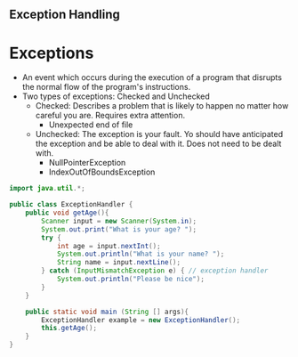 Exception Handling
------------------

Exceptions
==========

- An event which occurs during the execution of a program that disrupts the normal flow of the program's instructions.
- Two types of exceptions: Checked and Unchecked
    - Checked: Describes a problem that is likely to happen no matter how careful you are. Requires extra attention.
        - Unexpected end of file
    - Unchecked: The exception is your fault. Yo should have anticipated the exception and be able to deal with it. Does not need to be dealt with.
        - NullPointerException
        - IndexOutOfBoundsException

```java
import java.util.*;

public class ExceptionHandler {
    public void getAge(){
        Scanner input = new Scanner(System.in);
        System.out.print("What is your age? ");
        try {
            int age = input.nextInt();
            System.out.println("What is your name? ");
            String name = input.nextLine();
        } catch (InputMismatchException e) { // exception handler
            System.out.println("Please be nice");
        }
    }

    public static void main (String [] args){
        ExceptionHandler example = new ExceptionHandler();
        this.getAge();
    }
}
```
